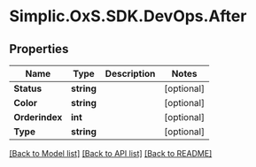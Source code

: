 # Simplic.OxS.SDK.DevOps.After

## Properties

Name | Type | Description | Notes
------------ | ------------- | ------------- | -------------
**Status** | **string** |  | [optional] 
**Color** | **string** |  | [optional] 
**Orderindex** | **int** |  | [optional] 
**Type** | **string** |  | [optional] 

[[Back to Model list]](../README.md#documentation-for-models) [[Back to API list]](../README.md#documentation-for-api-endpoints) [[Back to README]](../README.md)

